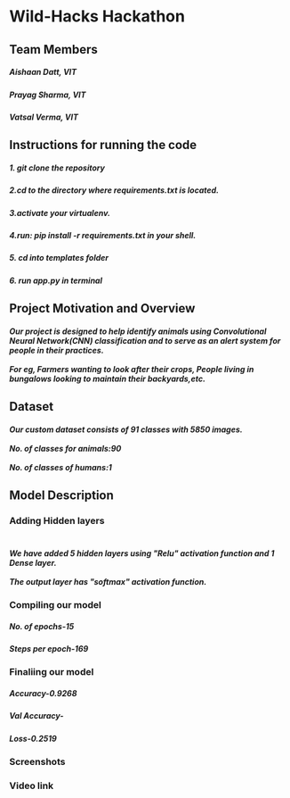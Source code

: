 # Wild-Hacks Hackathon

## Team Members
##### Aishaan Datt, VIT
##### Prayag Sharma, VIT
##### Vatsal Verma, VIT

## Instructions for running the code
##### 1. git clone the repository
##### 2.cd to the directory where requirements.txt is located.
##### 3.activate your virtualenv.
##### 4.run: pip install -r requirements.txt in your shell.
##### 5. cd into templates folder
##### 6. run app.py in terminal

## Project Motivation and Overview
##### Our project is designed to help identify animals using Convolutional Neural Network(CNN) classification and to serve as an alert system for people in their practices.<br></br>For eg, Farmers wanting to look after their crops, People living in bungalows looking to maintain their backyards,etc.

## Dataset
##### Our custom dataset consists of 91 classes with 5850 images.<br></br>No. of classes for animals:90<br></br> No. of classes of humans:1

## Model Description
### Adding Hidden layers<br></br>
##### We have added 5 hidden layers using "Relu" activation function and 1 Dense layer.<br></br>The output layer has "softmax" activation function.
### Compiling our model
##### No. of epochs-15
##### Steps per epoch-169
### Finaliing our model
##### Accuracy-0.9268
##### Val Accuracy-
##### Loss-0.2519
### Screenshots
### Video link

